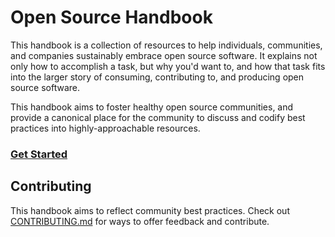 # Open Source Handbook

This handbook is a collection of resources to help individuals, communities, and companies sustainably embrace open source software. It explains not only how to accomplish a task, but why you'd want to, and how that task fits into the larger story of consuming, contributing to, and producing open source software.

This handbook aims to foster healthy open source communities, and provide a canonical place for the community to discuss and codify best practices into highly-approachable resources.

### [Get Started](https://github.github.io/open-source-handbook/)

## Contributing

This handbook aims to reflect community best practices. Check out [CONTRIBUTING.md](/CONTRIBUTING.md) for ways to offer feedback and contribute.
